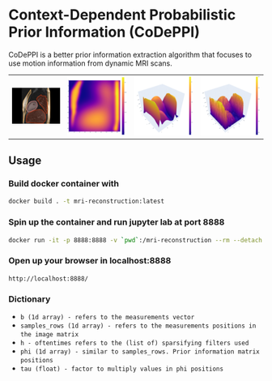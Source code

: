 # Context-Dependent Probabilistic Prior Information (CoDePPI)

CoDePPI is a better prior information extraction algorithm that focuses to use motion information from dynamic MRI scans.

<table>
  <tr>
    <td><img src="figures/segmentation.png" alt="2" scale=0.8></td>
    <td><img src="figures/2d_weights.pdf" alt="2" scale=0.8></td>
    <td><img src="figures/weight_surf.pdf" alt="2" scale=0.8></td>
    <td><img src="figures/weighted_phi_surf.pdf" alt="2" scale=0.8></td>
  </tr> 
</table>

## Usage

### Build docker container with

```bash
docker build . -t mri-reconstruction:latest
```

### Spin up the container and run jupyter lab at port 8888

```bash
docker run -it -p 8888:8888 -v `pwd`:/mri-reconstruction --rm --detach --name mri-reconstruction mri-reconstruction
```

### Open up your browser in localhost:8888

```
http://localhost:8888/
```

### Dictionary

* `b (1d array) - refers to the measurements vector`
* `samples_rows (1d array) - refers to the measurements positions in the image matrix`
* `h - oftentimes refers to the (list of) sparsifying filters used`
* `phi (1d array) - similar to samples_rows. Prior information matrix positions`
* `tau (float) - factor to multiply values in phi positions`
